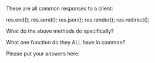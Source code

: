 These are all common responses to a client:

res.end();
res.send();
res.json();
res.render();
res.redirect();

What do the above methods do specifically?

What one function do they ALL have in common?

Please put your answers here: